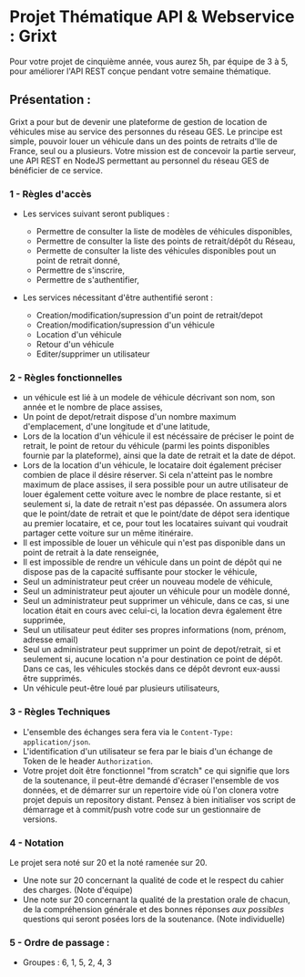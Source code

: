 # Projet Thématique API & Webservice : Grixt

Pour votre projet de cinquième année, vous aurez 5h, par équipe de 3 à 5, pour améliorer l'API REST conçue pendant votre semaine thématique.

## Présentation : 
Grixt a pour but de devenir une plateforme de gestion de location de véhicules mise au service des personnes du réseau GES. Le principe est simple, pouvoir louer un véhicule dans un des points de retraits d'Ile de France, seul ou a plusieurs.
Votre mission est de concevoir la partie serveur, une API REST en NodeJS permettant au personnel du réseau GES de bénéficier de ce service.

### 1 - Règles d'accès
- Les services suivant seront publiques : 
    - Permettre de consulter la liste de modèles de véhicules disponibles, 
    - Permettre de consulter la liste des points de retrait/dépôt du Réseau,
    - Permette de consulter la liste des véhicules disponibles pout un point de retrait donné,
    - Permettre de s'inscrire,
    - Permettre de s'authentifier,

- Les services nécessitant d'être authentifié seront :
    - Creation/modification/supression d'un point de retrait/depot
    - Creation/modification/supression d'un véhicule
    - Location d'un véhicule
    - Retour d'un véhicule
    - Editer/supprimer un utilisateur

### 2 - Règles fonctionnelles
- un véhicule est lié à un modele de véhicule décrivant son nom, son année et le nombre de place assises,
- Un point de depot/retrait dispose d'un nombre maximum d'emplacement, d'une longitude et d'une latitude,
- Lors de la location d'un véhicule il est nécéssaire de préciser le point de retrait, le point de retour du véhicule (parmi les points disponibles fournie par la plateforme), ainsi que la date de retrait et la date de dépot.
- Lors de la location d'un véhicule, le locataire doit également préciser combien de place il désire réserver. Si cela n'atteint pas le nombre maximum de place assises, il sera possible pour un autre utilisateur de louer également cette voiture avec le nombre de place restante, si et seulement si, la date de retrait n'est pas dépassée. On assumera alors que le point/date de retrait et que le point/date de dépot sera identique au premier locataire, et ce, pour tout les locataires suivant qui voudrait partager cette voiture sur un même itinéraire.
- Il est impossible de louer un véhicule qui n'est pas disponible dans un point de retrait à la date renseignée,
- Il est impossible de rendre un véhicule dans un point de dépôt qui ne dispose pas de la capacité suffisante pour stocker le véhicule,
- Seul un administrateur peut créer un nouveau modele de véhicule,
- Seul un administrateur peut ajouter un véhicule pour un modèle donné,
- Seul un administrateur peut supprimer un véhicule, dans ce cas, si une location était en cours avec celui-ci, la location devra également être supprimée,
- Seul un utilisateur peut éditer ses propres informations (nom, prénom, adresse email)
- Seul un administrateur peut supprimer un point de depot/retrait, si et seulement si, aucune location n'a pour destination ce point de dépôt. Dans ce cas, les véhicules stockés dans ce dépôt devront eux-aussi être supprimés.
- Un véhicule peut-être loué par plusieurs utilisateurs,


### 3 - Règles Techniques
- L'ensemble des échanges sera fera via le `Content-Type: application/json`.
- L'identification d'un utilisateur se fera par le biais d'un échange de Token de le header `Authorization`.
- Votre projet doit être fonctionnel "from scratch" ce qui signifie que lors de la soutenance, il peut-être demandé d'écraser l'ensemble de vos données, et de démarrer sur un repertoire vide où l'on clonera votre projet depuis un repository distant. Pensez à bien initialiser vos script de démarrage et à commit/push votre code sur un gestionnaire de versions. 

### 4 - Notation 
Le projet sera noté sur 20 et la noté ramenée sur 20.

 - Une note sur 20 concernant la qualité de code et le respect du cahier des charges. (Note d'équipe)
 - Une note sur 20 concernant la qualité de la prestation orale de chacun, de la compréhension générale et des bonnes réponses *aux possibles* questions qui seront posées lors de la soutenance. (Note individuelle)

### 5 - Ordre de passage : 

- Groupes : 6, 1, 5, 2, 4, 3


